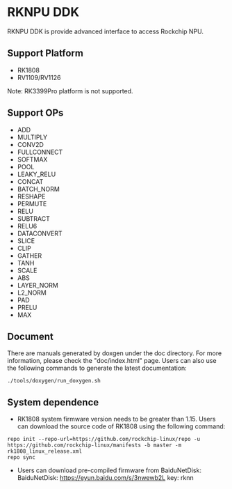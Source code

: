 # RKNPU DDK
  RKNPU DDK is provide advanced interface to access Rockchip NPU.

## Support Platform

- RK1808
- RV1109/RV1126

Note: RK3399Pro platform is not supported.

## Support OPs
- ADD
- MULTIPLY
- CONV2D
- FULLCONNECT
- SOFTMAX
- POOL
- LEAKY_RELU
- CONCAT
- BATCH_NORM
- RESHAPE
- PERMUTE
- RELU
- SUBTRACT
- RELU6
- DATACONVERT
- SLICE
- CLIP
- GATHER
- TANH
- SCALE
- ABS
- LAYER_NORM
- L2_NORM
- PAD
- PRELU
- MAX

## Document
There are manuals generated by doxgen under the doc directory. For more information, please check the "doc/index.html" page.
Users can also use the following commands to generate the latest documentation:
```
./tools/doxygen/run_doxygen.sh
```


## System dependence
 - RK1808 system firmware version needs to be greater than 1.15. Users can download the source code of RK1808 using the following command:
 ```
 repo init --repo-url=https://github.com/rockchip-linux/repo -u https://github.com/rockchip-linux/manifests -b master -m rk1808_linux_release.xml
 repo sync
```

- Users can download pre-compiled firmware from BaiduNetDisk:
BaiduNetDisk: https://eyun.baidu.com/s/3nwewb2L key: rknn
